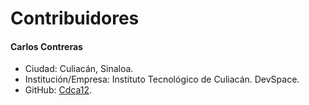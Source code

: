# Contribuidores

#### Carlos Contreras
- Ciudad: Culiacán, Sinaloa.
- Institución/Empresa: Instituto Tecnológico de Culiacán. DevSpace.
- GitHub: [Cdca12](https://github.com/Cdca12).
